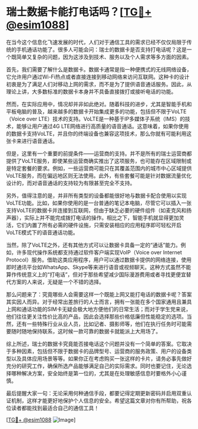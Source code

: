 # 瑞士数据卡能打电话吗？[[TG💪+ @esim1088](https://t.me/s/esim1088)]

在当今这个信息化飞速发展的时代，人们对于通信工具的需求已经不仅仅局限于传统的手机通话功能了。很多人可能会问：瑞士的数据卡是否支持打电话呢？这是一个既简单又复杂的问题，因为这涉及到技术、服务以及个人需求等多方面的因素。

首先，我们需要了解什么是数据卡。数据卡通常是指一种便携式的无线网络设备，它允许用户通过Wi-Fi热点或者直接连接到移动网络来访问互联网。这种卡的设计初衷是为了满足人们对移动上网的需求，而不是为了提供语音通话服务。因此，从理论上讲，大多数标准的数据卡本身并不具备直接拨打或接听电话的功能。

然而，在实际应用中，情况却并非如此绝对。随着科技的进步，尤其是智能手机和平板电脑的普及，越来越多的数据卡开始集成更多的功能，包括但不限于VoLTE（Voice over LTE）技术的支持。VoLTE是一种基于IP多媒体子系统（IMS）的技术，能够让用户通过4G LTE网络进行高质量的语音通话。这意味着，如果你使用的数据卡支持VoLTE，并且你的终端设备也兼容这项技术，那么你就有可能利用这张卡来进行语音通话。

但是，这里有一个重要的前提条件——运营商的支持。并不是所有的瑞士运营商都提供了VoLTE服务，即使某些运营商确实推出了这项服务，也可能存在区域限制或是特定套餐的要求。例如，一些运营商可能只在其覆盖范围内的城市中心区域提供VoLTE服务，而在偏远地区则无法使用。此外，有些套餐可能是针对数据流量优化设计的，而对语音通话的支持较为有限甚至完全不支持。

另外，值得注意的是，并非所有类型的设备都能很好地与数据卡配合使用以实现VoLTE功能。比如，如果你使用的是一台普通的笔记本电脑，尽管它可以插入一张支持VoLTE的数据卡并连接到互联网，但由于缺乏必要的硬件组件（如麦克风和扬声器），实际上并不能完成拨打电话的操作。相比之下，智能手机就显得更加灵活，它们内置了所有必需的硬件设施，只需安装相应的应用程序即可轻松开启VoLTE模式下的语音通话功能。

当然，除了VoLTE之外，还有其他方式可以让数据卡具备一定的“通话”能力。例如，许多现代操作系统都支持通过软件客户端实现VoIP（Voice over Internet Protocol）服务。借助这类应用程序，用户可以通过数据卡提供的网络连接，使用即时通讯平台如WhatsApp、Skype等来进行语音或视频聊天。这种方式虽然不能算作传统意义上的“打电话”，但对于那些希望减少国际漫游费用或者寻找更便宜替代方案的人来说，无疑是一个不错的选择。

那么问题来了：究竟哪些人会需要这样一个既能上网又能打电话的数据卡呢？答案其实因人而异。对于经常出差旅行的人士而言，拥有一张能在多个国家通用且兼具上网和通话功能的SIM卡无疑会极大地方便他们的日常生活；而对于学生党来说，他们往往更关注性价比高的产品，因此会选择那些价格低廉但性能稳定的选项。当然，还有一些特殊行业从业人员，比如记者、摄影师等，他们在执行任务时可能需要随时随地保持联系，这时候一款可靠的数据卡就能派上大用场了。

综上所述，瑞士的数据卡究竟能否接电话这个问题并没有一个简单的答案。它取决于多种因素，包括但不限于数据卡的品牌型号、运营商的服务政策、用户的设备类型以及具体应用场景等等。如果你正在考虑购买一张这样的卡片，请务必事先做好充分的研究工作，确保所选产品能够满足自己的实际需求。同时也要记住，无论选择哪种解决方案，安全始终是第一位的，尤其是在处理敏感信息时要格外小心谨慎。

最后提醒大家一句：无论采用何种通信手段，都要记得定期更新密码并启用双重认证机制，这样才能更好地保护个人信息的安全。希望这篇文章对你有所帮助，祝各位读者都能找到最适合自己的通信工具！

[[TG💪+ @esim1088](https://t.me/s/esim1088) ![Image](https://i.postimg.cc/4NQfJmqS/Snipaste-2025-05-13-00-14-12.png)]